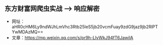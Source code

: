 ## 东方财富网爬虫实战 --> 响应解密
- 网址：aHR0cHM6Ly9ndWJhLmVhc3Rtb25leS5jb20vcmFuay9zdG9jaz9jb2RlPTYwMDAzMQ==
- 文章：https://mp.weixin.qq.com/s/pr9h-LlvWkJ94fT6JawilA
